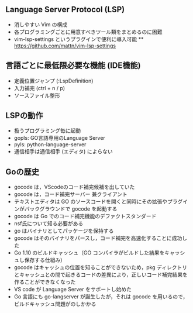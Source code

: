 ## Language Server Protocol (LSP)
* 消しやすい Vim の構成
* 各プログラミングごとに用意すべきツール類をまとめるのに困難
* vim-lsp-settings というプラグインで便利に導入可能
** https://github.com/mattn/vim-lsp-settings

## 言語ごとに最低限必要な機能 (IDE機能)
* 定義位置ジャンプ (:LspDefinition)
* 入力補完 (ctrl + n / p)
* ソースファイル整形

## LSPの動作
* 扱うプログラミング毎に起動
* gopls: GO言語専用のLanguage Server
* pyls: python-language-server
* 通信相手は通信相手 (エディタ) によらない

## Goの歴史
* gocode は，VScodeのコード補完候補を出していた
* gocode は，コード補完サーバー 兼クライアント
* テキストエディタは GO のソースコードを開くと同時にその拡張やプラグインがバックグラウンドで gocode を起動する
* gocode は Go でのコード補完機能のデファクトスタンダード
* nsf氏について知る必要がある
* go はバイナリとしてパッケージを保持する
* gocode はそのバイナリをパースし，コード補完を高速化することに成功した
* Go 1.10 のビルドキャッシュ（GO コンパイラがビルドした結果をキャッシュし保存する仕組み）
* gocode はキャッシュの位置を知ることができないため，pkg ディレクトリとキャッシュとの間で起きるコードの差異により，正しいコード補完結果を作ることができなくなった
* VS code が Language Server をサポートし始めた
* Go 言語にも go-langserver が誕生したが，それは gocode を用いるので，ビルドキャッシュ問題がのしかかる

